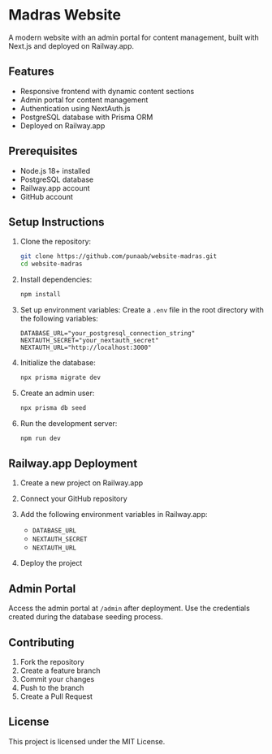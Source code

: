 # Madras Website

A modern website with an admin portal for content management, built with Next.js and deployed on Railway.app.

## Features

- Responsive frontend with dynamic content sections
- Admin portal for content management
- Authentication using NextAuth.js
- PostgreSQL database with Prisma ORM
- Deployed on Railway.app

## Prerequisites

- Node.js 18+ installed
- PostgreSQL database
- Railway.app account
- GitHub account

## Setup Instructions

1. Clone the repository:
   ```bash
   git clone https://github.com/punaab/website-madras.git
   cd website-madras
   ```

2. Install dependencies:
   ```bash
   npm install
   ```

3. Set up environment variables:
   Create a `.env` file in the root directory with the following variables:
   ```
   DATABASE_URL="your_postgresql_connection_string"
   NEXTAUTH_SECRET="your_nextauth_secret"
   NEXTAUTH_URL="http://localhost:3000"
   ```

4. Initialize the database:
   ```bash
   npx prisma migrate dev
   ```

5. Create an admin user:
   ```bash
   npx prisma db seed
   ```

6. Run the development server:
   ```bash
   npm run dev
   ```

## Railway.app Deployment

1. Create a new project on Railway.app
2. Connect your GitHub repository
3. Add the following environment variables in Railway.app:
   - `DATABASE_URL`
   - `NEXTAUTH_SECRET`
   - `NEXTAUTH_URL`

4. Deploy the project

## Admin Portal

Access the admin portal at `/admin` after deployment. Use the credentials created during the database seeding process.

## Contributing

1. Fork the repository
2. Create a feature branch
3. Commit your changes
4. Push to the branch
5. Create a Pull Request

## License

This project is licensed under the MIT License. 